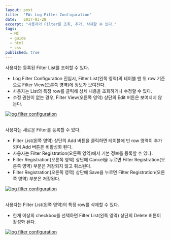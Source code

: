 ```yaml
---
layout: post
title:  "FW: Log Filter Configuration"
date:   2017-03-28
excerpt: "사용자가 Filter를 조회, 추가, 삭제할 수 있다."
tags:
  - MI
  - guide
  - html
  - css
published: true
---
```


사용자는 등록된 Filter List를 조회할 수 있다.

* Log Filter Configuration 진입시, Filter List(왼쪽 영역)의 테이블 맨 위 row 기준으로 Filter View(오른쪽 영역)에 정보가 보여진다.
* 사용자는 List의 특정 row를 클릭해 상세 내용을 조회하거나 수정할 수 있다.
* 수정 권한이 없는 경우, Filter View(오른쪽 영역) 상단의 Edit 버튼은 보여지지 않는다.

<a href="{{ site.url }}/images/works/20170328/image-1.jpg"><img src="{{ site.url }}/images/works/20170328/image-1.jpg" alt="log filter configuration"></a>
<br>
<br>

사용자는 새로운 Filter를 등록할 수 있다.

* Filter List(왼쪽 영역) 상단의 Add 버튼을 클릭하면 테이블에 빈 row 영역이 추가되며 Add 버튼은 비활성화 된다.
* 사용자는 Filter Registration(오른쪽 영역)에서 기본 정보를 등록할 수 있다.
* Filter Registration(오른쪽 영역) 상단에 Cancel을 누르면 Filter Registration(오른쪽 영역) 부분은 저장되지 않고 취소된다.
* Filter Registration(오른쪽 영역) 상단에 Save을 누르면 Filter Registration(오른쪽 영역) 부분은 저장된다.

<a href="{{ site.url }}/images/works/20170328/image-2.jpg"><img src="{{ site.url }}/images/works/20170328/image-2.jpg" alt="log filter configuration"></a>
<br>
<br>

사용자는 Filter List(왼쪽 영역)의 특정 row를 삭제할 수 있다.

* 한개 이상의 checkbox를 선택하면 Filter List(왼쪽 영역) 상단의 Delete 버튼이 활성화 된다.

<a href="{{ site.url }}/images/works/20170328/image-3.jpg"><img src="{{ site.url }}/images/works/20170328/image-3.jpg" alt="log filter configuration"></a>